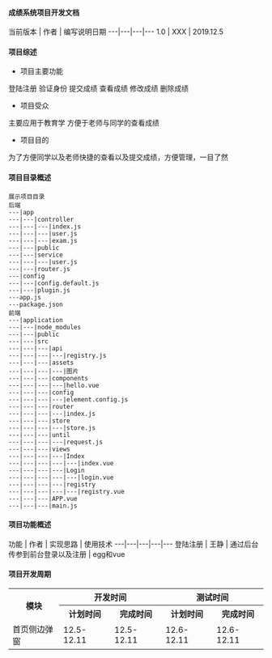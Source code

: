 #### 成绩系统项目开发文档

当前版本 | 作者 | 编写说明日期 
---|---|---|---
1.0 | XXX | 2019.12.5 


#### 项目综述

- 项目主要功能

登陆注册 验证身份 提交成绩 查看成绩 修改成绩 删除成绩

- 项目受众

主要应用于教育学 方便于老师与同学的查看成绩

- 项目目的

为了方便同学以及老师快捷的查看以及提交成绩，方便管理，一目了然


#### 项目目录概述

```
展示项目目录
后端
---|app
---|---|controller
---|---|---|index.js
---|---|---|user.js
---|---|---|exam.js
---|---|public
---|---|service
---|---|---|user.js
---|---|router.js
---|config
---|---|config.default.js
---|---|plugin.js
---app.js
---package.json
前端
---|application
---|---|node_modules
---|---|public
---|---|src
---|---|---|api
---|---|---|---|registry.js
---|---|---|assets
---|---|---|---|图片
---|---|---|components
---|---|---|---|hello.vue
---|---|---|config
---|---|---|---|element.config.js
---|---|---|router
---|---|---|---|index.js
---|---|---|store
---|---|---|---|store.js
---|---|---|until
---|---|---|---|request.js
---|---|---|views
---|---|---|---|Index
---|---|---|---|---|index.vue
---|---|---|---|Login
---|---|---|---|---|login.vue
---|---|---|---|registry
---|---|---|---|---|registry.vue
---|---|---|APP.vue
---|---|---|main.js
```



#### 项目功能概述
功能 | 作者 | 实现思路 | 使用技术 
---|---|---|---|---
登陆注册 | 王静 | 通过后台传参到前台登录以及注册 | egg和vue 


#### 项目开发周期
<table>
	<tr>
	    <th rowspan="2">模块</th>
	    <th colspan="2">开发时间</th>
	    <th colspan="2">测试时间</th>  
	</tr >
	<tr>
	    <th >计划时间</th>
	    <th>完成时间</th>
        <th>计划时间</th>
	    <th>完成时间</th>
	</tr>
	<tr>
	    <td>首页侧边弹窗</td>
	    <td>12.5-12.11</td>
        <td>12.5-12.11</td>
	    <td>12.6-12.11</td>
        <td>12.6-12.11</td>
	</tr>
</table>
